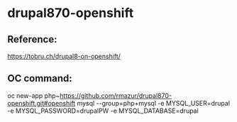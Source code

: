 # drupal870-openshift

## Reference:
https://tobru.ch/drupal8-on-openshift/
## OC command:
oc new-app php~https://github.com/rmazur/drupal870-openshift.git#openshift mysql --group=php+mysql -e MYSQL_USER=drupal -e MYSQL_PASSWORD=drupalPW -e MYSQL_DATABASE=drupal
